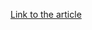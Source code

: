 [Link to the article](https://splunk.com/en_us/blog/security/kaseya-sera-what-revil-shall-encrypt-shall-encrypt.html)
